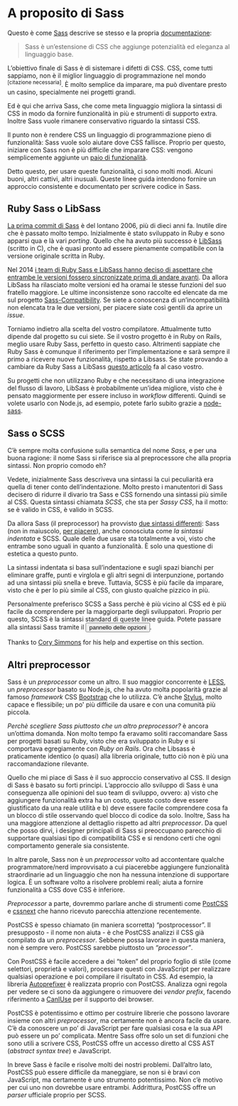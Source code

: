 
# A proposito di Sass

Questo è come [Sass](http://sass-lang.com) descrive se stesso e la propria [documentazione](http://sass-lang.com/documentation/file.SASS_REFERENCE.html):

> Sass è un’estensione di CSS che aggiunge potenzialità ed eleganza al linguaggio base.

L’obiettivo finale di Sass è di sistemare i difetti di CSS. CSS, come tutti sappiamo, non è il miglior linguaggio di programmazione nel mondo <sup>[citazione necessaria]</sup>. È molto semplice da imparare, ma può diventare presto un casino, specialmente nei progetti grandi.

Ed è qui che arriva Sass, che come meta linguaggio migliora la sintassi di CSS in modo da fornire funzionalità in più e strumenti di supporto extra. Inoltre Sass vuole rimanere conservativo riguardo la sintassi CSS.

Il punto non è rendere CSS un linguaggio di programmazione pieno di funzionalità: Sass vuole solo aiutare dove CSS fallisce. Proprio per questo, iniziare con Sass non è più difficile che imparare CSS: vengono semplicemente aggiunte un [paio di funzionalità](http://sitepoint.com/sass-reference/).

Detto questo, per usare queste funzionalità, ci sono molti modi. Alcuni buoni, altri cattivi, altri inusuali. Queste linee guida intendono fornire un approccio consistente e documentato per scrivere codice in Sass.

## Ruby Sass o LibSass

[La prima commit di Sass](https://github.com/hcatlin/sass/commit/fa5048ba405619273e474a50400c7243fbff54fe) è del lontano 2006, più di dieci anni fa. Inutile dire che è passato molto tempo. Inizialmente è stato sviluppato in Ruby e sono apparsi qua e là vari _porting_. Quello che ha avuto più successo è [LibSass](http://webdesign.tutsplus.com/articles/getting-to-know-libsass--cms-23114) (scritto in C), che è quasi pronto ad essere pienamente compatibile con la versione originale scritta in Ruby.

Nel 2014 [i team di Ruby Sass e LibSass hanno deciso di aspettare che entrambe le versioni fossero sincronizzate prima di andare avanti](https://github.com/sass/libsass/wiki/The-LibSass-Compatibility-Plan). Da allora LibSass ha rilasciato molte versioni ed ha oramai le stesse funzioni del suo fratello maggiore. Le ultime inconsistenze sono raccolte ed elencate da me sul progetto [Sass-Compatibility](http://sass-compatibility.github.io). Se siete a conoscenza di un’incompatibilità non elencata tra le due versioni, per piacere siate così gentili da aprire un _issue_.

Torniamo indietro alla scelta del vostro compilatore. Attualmente tutto dipende dal progetto su cui siete. Se il vostro progetto è in Ruby on Rails, meglio usare Ruby Sass, perfetto in questo caso. Altrimenti sappiate che Ruby Sass è comunque il riferimento per l’implementazione e sarà sempre il primo a ricevere nuove funzionalità, rispetto a Libsass. Se state provando a cambiare da Ruby Sass a LibSass [questo articolo](http://www.sitepoint.com/switching-ruby-sass-libsass/) fa al caso vostro.

Su progetti che non utilizzano Ruby e che necessitano di una integrazione del flusso di lavoro, LibSass è probabilmente un’idea migliore, visto che è pensato maggiormente per essere incluso in _workflow_ differenti. Quindi se volete usarlo con Node.js, ad esempio, potete farlo subito grazie a [node-sass](https://github.com/sass/node-sass).

## Sass o SCSS

C’è sempre molta confusione sulla semantica del nome *Sass*, e per una buona ragione: il nome Sass si riferisce sia al preprocessore che alla propria sintassi. Non proprio comodo eh?

Vedete, inizialmente Sass descriveva una sintassi la cui peculiarità era quella di tener conto dell’indentazione. Molto presto i manutentori di Sass decisero di ridurre il divario tra Sass e CSS fornendo una sintassi più simile al CSS. Questa sintassi chiamata *SCSS*, che sta per *Sassy CSS*, ha il motto: se è valido in CSS, è valido in SCSS.

Da allora Sass (il preprocessor) ha provvisto [due sintassi differenti](http://www.sitepoint.com/whats-difference-sass-scss/): Sass (non in maiuscolo, [per piacere](http://sassnotsass.com)), anche conosciuta come *la sintassi indentata* e SCSS. Quale delle due usare sta totalmente a voi, visto che entrambe sono uguali in quanto a funzionalità. È solo una questione di estetica a questo punto.

La sintassi indentata si basa sull’indentazione e sugli spazi bianchi per eliminare graffe, punti e virglola e gli altri segni di interpunzione, portando ad una sintassi più snella e breve. Tuttavia, SCSS è più facile da imparare, visto che è per lo più simile al CSS, con giusto qualche pizzico in più.

<p>Personalmente preferisco SCSS a Sass perchè è più vicino al CSS ed è più facile da comprendere per la maggiorparte degli sviluppatori. Proprio per questo, SCSS è la sintassi standard di queste linee guida. Potete passare alla sintassi Sass tramite il <button type="button" data-modal-show="options-panel" class="link-like">pannello delle opzioni</button>.</p>

<div class="note">
  <p>Thanks to <a href="https://github.com/corysimmons">Cory Simmons</a> for his help and expertise on this section.</p>
</div>

## Altri preprocessor

Sass è un _preprocessor_ come un altro. Il suo maggior concorrente è [LESS](http://lesscss.org/), un _preprocessor_ basato su Node.js, che ha avuto molta popolarità grazie al famoso _framework_ CSS [Bootstrap](http://getbootstrap.com/) che lo utilizza. C’è anche [Stylus](http://learnboost.github.io/stylus/), molto capace e flessibile; un po' più difficile da usare e con una comunità più piccola.

*Perchè scegliere Sass piuttosto che un altro _preprocessor_?* è ancora un’ottima domanda. Non molto tempo fa eravamo soliti raccomandare Sass per progetti basati su Ruby, visto che era sviluppato in Ruby e si comportava egregiamente con _Ruby on Rails_. Ora che Libsass è praticamente identico (o quasi) alla libreria originale, tutto ciò non è più una raccomandazione rilevante.

Quello che mi piace di Sass è il suo approccio conservativo al CSS. Il design di Sass è basato su forti principi. L’approccio allo sviluppo di Sass è una conseguenza alle opinioni del suo team di sviluppo, ovvero: a) visto che aggiungere funzionalità extra ha un costo, questo costo deve essere giustificato da una reale utilità e b) deve essere facile comprendere cosa fa un blocco di stile osservando quel blocco di codice da solo.
Inoltre, Sass ha una maggiore attenzione al dettaglio rispetto ad altri _preprocessor_. Da quel che posso dirvi, i designer principali di Sass si preoccupano parecchio di supportare qualsiasi tipo di compatibilità CSS e si rendono certi che ogni comportamento generale sia consistente.

In altre parole, Sass non è un _preprocessor_ volto ad accontentare qualche programmatore/nerd improvvisato a cui piacerebbe aggiungere funzionalità straordinarie ad un linguaggio che non ha nessuna intenzione di supportare logica. È un software volto a risolvere problemi reali; aiuta a fornire funzionalità a CSS dove CSS è inferiore.

_Preprocessor_ a parte, dovremmo parlare anche di strumenti come [PostCSS](https://github.com/postcss/postcss) e [cssnext](https://cssnext.github.io/) che hanno ricevuto parecchia attenzione recentemente. 

PostCSS è spesso chiamato (in maniera scorretta) “postprocessor”. Il presupposto - il nome non aiuta - è che PostCSS analizzi il CSS già compilato da un _preprocessor_. Sebbene possa lavorare in questa maniera, non è sempre vero. PostCSS sarebbe piuttosto un _“processor”_.

Con PostCSS è facile accedere a dei “token” del proprio foglio di stile (come selettori, proprietà e valori), processare questi con JavaScript per realizzare qualsiasi operazione e poi compilare il risultato in CSS. Ad esempio, la libreria [Autoprefixer](https://github.com/postcss/autoprefixer) è realizzata proprio con PostCSS. Analizza ogni regola per vedere se ci sono da aggiungere o rimuovere dei _vendor prefix_, facendo riferimento a [CanIUse](http://caniuse.com) per il supporto dei browser.

PostCSS è potentissimo e ottimo per costruire librerie che possono lavorare insieme con altri _preprocessor_, ma certamente non è ancora facile da usare. C’è da conoscere un po’ di JavaScript per fare qualsiasi cosa e la sua API può essere un po’ complicata. Mentre Sass offre solo un set di funzioni che sono utili a scrivere CSS, PostCSS offre un accesso diretto al CSS AST (*abstract syntax tree*) e JavaScript.

In breve Sass è facile e risolve molti dei nostri problemi. Dall’altro lato, PostCSS può essere difficile da maneggiare, se non si è bravi con JavaScript, ma certamente è uno strumento potentissimo. Non c’è motivo per cui uno non dovrebbe usare entrambi. Addrittura, PostCSS offre un _parser_ ufficiale proprio per SCSS.

